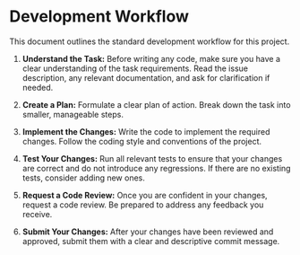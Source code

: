 # Development Workflow

This document outlines the standard development workflow for this project.

1.  **Understand the Task:** Before writing any code, make sure you have a clear understanding of the task requirements. Read the issue description, any relevant documentation, and ask for clarification if needed.

2.  **Create a Plan:** Formulate a clear plan of action. Break down the task into smaller, manageable steps.

3.  **Implement the Changes:** Write the code to implement the required changes. Follow the coding style and conventions of the project.

4.  **Test Your Changes:** Run all relevant tests to ensure that your changes are correct and do not introduce any regressions. If there are no existing tests, consider adding new ones.

5.  **Request a Code Review:** Once you are confident in your changes, request a code review. Be prepared to address any feedback you receive.

6.  **Submit Your Changes:** After your changes have been reviewed and approved, submit them with a clear and descriptive commit message.